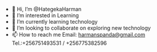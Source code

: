 - 👋 Hi, I’m @HategekaHarman
- 👀 I’m interested in Learning
- 🌱 I’m currently learning technology
- 💞️ I’m looking to collaborate on exploring new technology
- 📫 How to reach me Email: harmanspanda@gmail.com Tel.:+256751493531 / +256775382596

<!---
HategekaHarman/HategekaHarman is a ✨ special ✨ repository because its `README.md` (this file) appears on your GitHub profile.
You can click the Preview link to take a look at your changes.
--->

